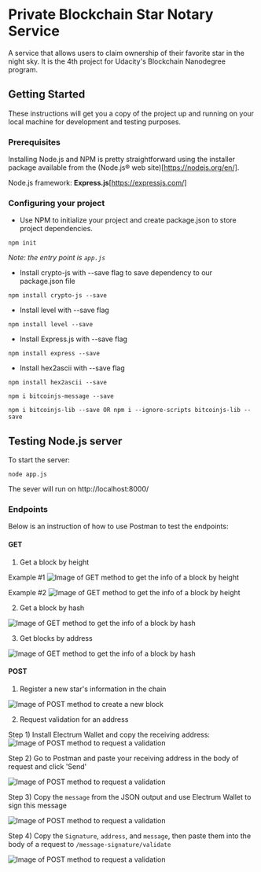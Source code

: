 # Private Blockchain Star Notary Service

A service that allows users to claim ownership of their favorite star in the night sky. It is the 4th project for Udacity's Blockchain Nanodegree program.

## Getting Started

These instructions will get you a copy of the project up and running on your local machine for development and testing purposes.

### Prerequisites

Installing Node.js and NPM is pretty straightforward using the installer package available from the (Node.js® web site)[https://nodejs.org/en/].

Node.js framework: **Express.js**[https://expressjs.com/]

### Configuring your project

- Use NPM to initialize your project and create package.json to store project dependencies.
```
npm init
```
*Note: the entry point is `app.js`*
- Install crypto-js with --save flag to save dependency to our package.json file
```
npm install crypto-js --save
```
- Install level with --save flag
```
npm install level --save
```
- Install Express.js with --save flag
```
npm install express --save
```
- Install hex2ascii with --save flag
```
npm install hex2ascii --save
```
```
npm i bitcoinjs-message --save
```
```
npm i bitcoinjs-lib --save OR npm i --ignore-scripts bitcoinjs-lib --save
```
## Testing Node.js server
To start the server:
```
node app.js
```
The sever will run on http://localhost:8000/

### Endpoints
Below is an instruction of how to use Postman to test the endpoints:
#### GET
1. Get a block by height

Example #1
![Image of GET method to get the info of a block by height](https://github.com/chuanqin3/Udacity-Private-Blockchain-Notary/blob/master/InstructionPictures/get-block-intro.png)

Example #2
![Image of GET method to get the info of a block by height](https://github.com/chuanqin3/Udacity-Private-Blockchain-Notary/blob/master/InstructionPictures/get-block-by-height.png)

2. Get a block by hash

![Image of GET method to get the info of a block by hash](https://github.com/chuanqin3/Udacity-Private-Blockchain-Notary/blob/master/InstructionPictures/get-block-by-hash.png)

3. Get blocks by address

![Image of GET method to get the info of a block by hash](https://github.com/chuanqin3/Udacity-Private-Blockchain-Notary/blob/master/InstructionPictures/get-blocks-by-address.png)

#### POST
1. Register a new star's information in the chain

![Image of POST method to create a new block](https://github.com/chuanqin3/Udacity-Private-Blockchain-Notary/blob/master/InstructionPictures/post-block-intro-2.png)

2. Request validation for an address

Step 1) Install Electrum Wallet and copy the receiving address:
![Image of POST method to request a validation](https://github.com/chuanqin3/Udacity-Private-Blockchain-Notary/blob/master/InstructionPictures/post-request-validation-intro-1.png)

Step 2) Go to Postman and paste your receiving address in the body of request and click 'Send'

![Image of POST method to request a validation](https://github.com/chuanqin3/Udacity-Private-Blockchain-Notary/blob/master/InstructionPictures/post-request-validation-intro-4.png)

Step 3) Copy the `message` from the JSON output and use Electrum Wallet to sign this message

![Image of POST method to request a validation](https://github.com/chuanqin3/Udacity-Private-Blockchain-Notary/blob/master/InstructionPictures/post-request-validation-intro-3.png)

Step 4) Copy the `Signature`, `address`, and `message`, then paste them into the body of a request to `/message-signature/validate`

![Image of POST method to request a validation](https://github.com/chuanqin3/Udacity-Private-Blockchain-Notary/blob/master/InstructionPictures/post-request-validation-intro-5.png)
